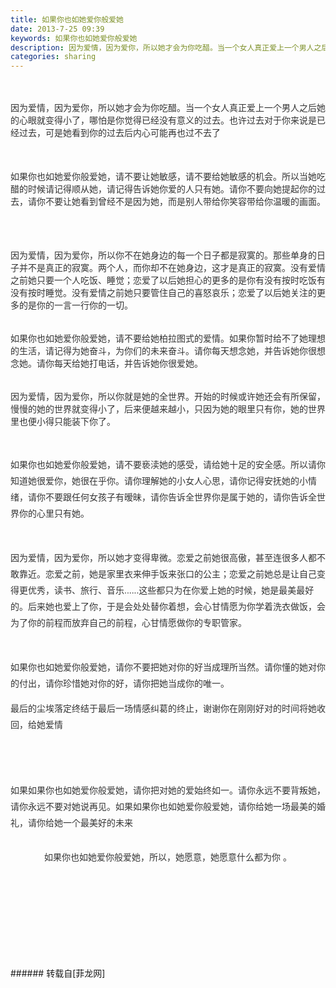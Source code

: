 ```yaml
---
title: 如果你也如她爱你般爱她
date: 2013-7-25 09:39
keywords: 如果你也如她爱你般爱她
description: 因为爱情，因为爱你，所以她才会为你吃醋。当一个女人真正爱上一个男人之后她的心眼就变得小了，哪怕是你觉得已经没有意义的过去。也许过去对于你来说是已经过去，可是她看到你的过去后内心可能再也过不去了如果你也如她爱你般爱她，请不要让她敏感，请不要给她敏感的机会。所以当她吃醋的时候请记得顺从她，请记得告诉她你爱的人只有她。请你不要向她提起你的过去，请你不要让她看到曾经不是因为她，而是别人带给你笑容带给你温暖的画面。 因为爱情，因为爱你，所以你不在她身边的每一个日子都是寂寞的。那些单身的日子并不是真正的寂寞。两个人，而你却不在她身边，这才是真正的寂寞。没有爱情之前她只要一个人吃饭、睡觉；恋爱了以后她担心的更多的是你有没有按时吃饭有没有按时睡觉。没有爱情之前她只要管住自己的喜怒哀乐；恋爱了以后她关注的更多的是你的一言一行你的一切。 如果你也如她爱你般爱她，请不要给她柏拉图式的爱情。如果你暂时给不了她理想的生活，请记得为她奋斗，为你们的未来奋斗。请你每天想念她，并告诉她你很想念她。请你每天给她打电话，并告诉她你很爱她。 因为爱情，因为爱你，所以你就是她的全世界。开始的时候或许她还会有所保留，慢慢的她的世界就变得小了，后来便越来越小，只因为她的眼里只有你，她的世界里也便小得只能装下你了。如果你也如她爱你般爱她，请不要亵渎她的感受，请给她十足的安全感。所以请你知道她很爱你，她很在乎你。请你理解她的小女人心思，请你记得安抚她的小情绪，请你不要跟任何女孩子有暧昧，请你告诉全世界你是属于她的，请你告诉全世界你的心里只有她。 因为爱情，因为爱你，所以她才变得卑微。恋爱之前她很高傲，甚至连很多人都不敢靠近。恋爱之前，她是家里衣来伸手饭来张口的公主；恋爱之前她总是让自己变得更优秀，读书、旅行、音乐......这些都只为在你爱上她的时候，她是最美最好的。后来她也爱上了你，于是会处处替你着想，会心甘情愿为你学着洗衣做饭，会为了你的前程而放弃自己的前程，心甘情愿做你的专职管家。如果你也如她爱你般爱她，请你不要把她对你的好当成理所当然。请你懂的她对你的付出，请你珍惜她对你的好，请你把她当成你的唯一。 最后的尘埃落定终结于最后一场情感纠葛的终止，谢谢你在刚刚好对的时间将她收回，给她爱情如果如果你也如她爱你般爱她，请你把对她的爱始终如一。请你永远不要背叛她，请你永远不要对她说再见。如果如果你也如她爱你般爱她，请你给她一场最美的婚礼，请你给她一个最美好的未来如果你也如她爱你般爱她，所以，她愿意，她愿意什么都为你 。
categories: sharing
---
```

<td class="t_f" id="postmessage_26971">

<br/>
<br/>
<font color="#333333"><font face="Arial, Verdana, Helvetica, sans-serif">因为爱情，因为爱你，所以她才会为你吃醋。</font></font><font color="#333333"><font face="Arial, Verdana, Helvetica, sans-serif">当一个女人真正爱上一个男人之后她的心眼就变得小了，哪怕是你觉得已经没有意义的过去。</font></font><font color="#333333"><font face="Arial, Verdana, Helvetica, sans-serif">也许过去对于你来说是已经过去，可是她看到你的过去后内心可能再也过不去了</font></font><font color="#333333"><font face="Arial, Verdana, Helvetica, sans-serif"><br/>
</font></font><br/>
<font color="#333333"><font face="Arial, Verdana, Helvetica, sans-serif"><br/>
</font></font><br/>
<font color="#333333"><font face="Arial, Verdana, Helvetica, sans-serif">如果你也如她爱你般爱她，请不要让她敏感，请不要给她敏感的机会。</font></font><font color="#333333"><font face="Arial, Verdana, Helvetica, sans-serif">所以当她吃醋的时候请记得顺从她，请记得告诉她你爱的人只有她。</font></font><font color="#333333"><font face="Arial, Verdana, Helvetica, sans-serif">请你不要向她提起你的过去，请你不要让她看到曾经不是因为她，</font></font><font color="#333333"><font face="Arial, Verdana, Helvetica, sans-serif">而是别人带给你笑容带给你温暖的画面。 </font></font><br/>
<font color="#333333"><font face="Arial, Verdana, Helvetica, sans-serif"><br/>
</font></font><br/>
<font color="#333333"><font face="Arial, Verdana, Helvetica, sans-serif"><br/>
</font></font><br/>
<font color="#333333"><font face="Arial, Verdana, Helvetica, sans-serif">因为爱情，因为爱你，所以你不在她身边的每一个日子都是寂寞的。</font></font><font color="#333333"><font face="Arial, Verdana, Helvetica, sans-serif">那些单身的日子并不是真正的寂寞。两个人，而你却不在她身边，这才是真正的寂寞。</font></font><font color="#333333"><font face="Arial, Verdana, Helvetica, sans-serif">没有爱情之前她只要一个人吃饭、睡觉；</font></font><font color="#333333"><font face="Arial, Verdana, Helvetica, sans-serif">恋爱了以后她担心的更多的是你有没有按时吃饭有没有按时睡觉。</font></font><font color="#333333"><font face="Arial, Verdana, Helvetica, sans-serif">没有爱情之前她只要管住自己的喜怒哀乐；</font></font><font color="#333333"><font face="Arial, Verdana, Helvetica, sans-serif">恋爱了以后她关注的更多的是你的一言一行你的一切。 </font></font><br/>
<font color="#333333"><font face="Arial, Verdana, Helvetica, sans-serif"><br/>
</font></font><br/>
<font color="#333333"><font face="Arial, Verdana, Helvetica, sans-serif">如果你也如她爱你般爱她，请不要给她柏拉图式的爱情。</font></font><font color="#333333"><font face="Arial, Verdana, Helvetica, sans-serif">如果你暂时给不了她理想的生活，请记得为她奋斗，为你们的未来奋斗。</font></font><font color="#333333"><font face="Arial, Verdana, Helvetica, sans-serif">请你每天想念她，并告诉她你很想念她。请你每天给她打电话，并告诉她你很爱她。 </font></font><br/>
<font color="#333333"><font face="Arial, Verdana, Helvetica, sans-serif"><br/>
</font></font><br/>
<font color="#333333"><font face="Arial, Verdana, Helvetica, sans-serif">因为爱情，因为爱你，所以你就是她的全世界。</font></font><font color="#333333"><font face="Arial, Verdana, Helvetica, sans-serif">开始的时候或许她还会有所保留，慢慢的她的世界就变得小了，后来便越来越小，</font></font><font color="#333333"><font face="Arial, Verdana, Helvetica, sans-serif">只因为她的眼里只有你，她的世界里也便小得只能装下你了。</font></font><br/>
<font color="#333333"><font face="Arial, Verdana, Helvetica, sans-serif"><br/>
</font></font><br/>
<p style="line-height:26px;text-indent:nullem;text-align:left"><font color="#333333"><font face="Arial, Verdana, Helvetica, sans-serif">如果你也如她爱你般爱她，请不要亵渎她的感受，请给她十足的安全感。所以请你知道她很爱你，她很在乎你。请你理解她的小女人心思，请你记得安抚她的小情绪，请你不要跟任何女孩子有暧昧，请你告诉全世界你是属于她的，请你告诉全世界你的心里只有她。 </font></font></p><br/>
<p style="line-height:26px;text-indent:nullem;text-align:left"><font color="#333333"><font face="Arial, Verdana, Helvetica, sans-serif">因为爱情，因为爱你，所以她才变得卑微。恋爱之前她很高傲，甚至连很多人都不敢靠近。恋爱之前，她是家里衣来伸手饭来张口的公主；恋爱之前她总是让自己变得更优秀，读书、旅行、音乐......这些都只为在你爱上她的时候，她是最美最好的。后来她也爱上了你，于是会处处替你着想，会心甘情愿为你学着洗衣做饭，会为了你的前程而放弃自己的前程，心甘情愿做你的专职管家。</font></font></p><br/>
<p style="line-height:26px;text-indent:nullem;text-align:left"><font color="#333333"><font face="Arial, Verdana, Helvetica, sans-serif">如果你也如她爱你般爱她，请你不要把她对你的好当成理所当然。请你懂的她对你的付出，请你珍惜她对你的好，请你把她当成你的唯一。 </font></font></p><p style="line-height:26px;text-indent:nullem;text-align:left"><font color="#333333"><font face="Arial, Verdana, Helvetica, sans-serif">最后的尘埃落定终结于最后一场情感纠葛的终止，谢谢你在刚刚好对的时间将她收回，给她爱情</font></font></p><br/>
<br/>
<br/>
<p style="line-height:26px;text-indent:nullem;text-align:left"><font color="#333333"><font face="Arial, Verdana, Helvetica, sans-serif">如果如果你也如她爱你般爱她，请你把对她的爱始终如一。请你永远不要背叛她，请你永远不要对她说再见。如果如果你也如她爱你般爱她，请你给她一场最美的婚礼，请你给她一个最美好的未来</font></font></p><br/>
<font style="color:rgb(51, 51, 51)"><font face="Arial, Verdana, Helvetica, sans-serif"><div align="center">如果你也如她爱你般爱她，所以，她愿意，她愿意什么都为你 。</div><font face="Arial"><br/>
</font><br/>
</font></font><br/>
<br/>
<br/>
<br/>
<font color="#333333"><font face="Arial, Verdana, Helvetica, sans-serif"><br/>
</font></font><br/>
<font color="#333333"><font face="Arial, Verdana, Helvetica, sans-serif"><br/>
</font></font><br/>
</td>
###### 转载自[菲龙网]